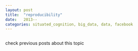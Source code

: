 ```yaml
---
layout: post
title:  "reproducibility"
date:   2013--
categories: situated_cognition, big_data, data, facebook
---
```


![]()

check previous posts about this topic

